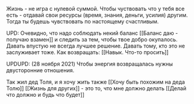 Жизнь - не игра с нулевой суммой. 
Чтобы чуствовать что у тебя все есть - отдавай свои ресурсы (время, знания, деньги, усилия) другим. Тогда ты будешь чувствовать по настоящему счастливым.


UPD: Очевидно, что надо соблюдать некий баланс [[Баланс даю - получаю взамен]] и следить за тем, чтобы твое добро окупалось. Давать впустую не всегда лучшее решение. Давать тому, кто это не заслуживает тоже. 
Как возвращать: [[Навык. Что-то просить]]

UPDUPD: (28 ноября 2021) Чтобы энергия возвращалась нужны двусторонние отношения.

Так жил дед Толя, и я хочу жить также [[Хочу быть похожим на деда Толю]]
[[Жизнь для других]] - это то, что мне должно делать [[Делай что должно и будь что будет]]
